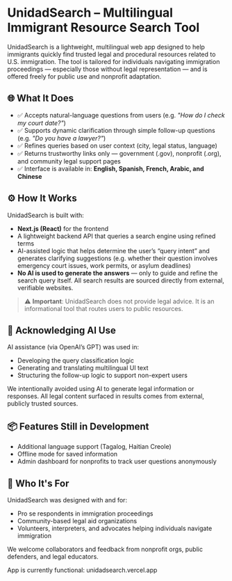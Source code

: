 # UnidadSearch – Multilingual Immigrant Resource Search Tool

UnidadSearch is a lightweight, multilingual web app designed to help immigrants quickly find trusted legal and procedural resources related to U.S. immigration. The tool is tailored for individuals navigating immigration proceedings — especially those without legal representation — and is offered freely for public use and nonprofit adaptation.

## 🌐 What It Does

- ✅ Accepts natural-language questions from users (e.g. *"How do I check my court date?"*)
- ✅ Supports dynamic clarification through simple follow-up questions (e.g. *"Do you have a lawyer?"*)
- ✅ Refines queries based on user context (city, legal status, language)
- ✅ Returns trustworthy links only — government (.gov), nonprofit (.org), and community legal support pages
- ✅ Interface is available in: **English, Spanish, French, Arabic, and Chinese**

## ⚙️ How It Works

UnidadSearch is built with:

- **Next.js (React)** for the frontend
- A lightweight backend API that queries a search engine using refined terms
- AI-assisted logic that helps determine the user’s “query intent” and generates clarifying suggestions (e.g. whether their question involves emergency court issues, work permits, or asylum deadlines)
- **No AI is used to generate the answers** — only to guide and refine the search query itself. All search results are sourced directly from external, verifiable websites.

> ⚠️ **Important**: UnidadSearch does not provide legal advice. It is an informational tool that routes users to public resources.

## 🤖 Acknowledging AI Use

AI assistance (via OpenAI’s GPT) was used in:

- Developing the query classification logic
- Generating and translating multilingual UI text
- Structuring the follow-up logic to support non-expert users

We intentionally avoided using AI to generate legal information or responses. All legal content surfaced in results comes from external, publicly trusted sources.

## 📦 Features Still in Development

- Additional language support (Tagalog, Haitian Creole)
- Offline mode for saved information
- Admin dashboard for nonprofits to track user questions anonymously

## 🤝 Who It's For

UnidadSearch was designed with and for:
- Pro se respondents in immigration proceedings
- Community-based legal aid organizations
- Volunteers, interpreters, and advocates helping individuals navigate immigration

We welcome collaborators and feedback from nonprofit orgs, public defenders, and legal educators.

App is currently functional: unidadsearch.vercel.app
